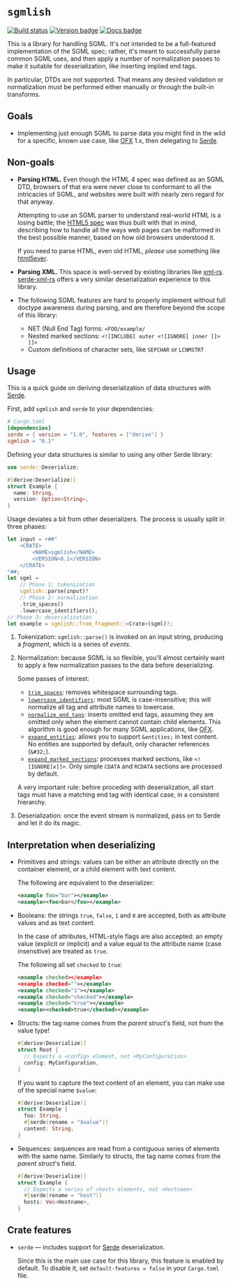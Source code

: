 `sgmlish`
=========

[![Build status]](https://github.com/mernen/sgmlish/actions/workflows/ci.yml)
[![Version badge]](https://crates.io/crates/sgmlish)
[![Docs badge]](https://docs.rs/sgmlish)

This is a library for handling SGML. It's not intended to be a full-featured
implementation of the SGML spec; rather, it's meant to successfully parse
common SGML uses, and then apply a number of normalization passes to make it
suitable for deserialization, like inserting implied end tags.

In particular, DTDs are not supported. That means any desired validation or
normalization must be performed either manually or through the built-in
transforms.


## Goals

* Implementing just enough SGML to parse data you might find in the wild
  for a specific, known use case, like [OFX] 1.x, then delegating to [Serde].


## Non-goals

* **Parsing HTML.** Even though the HTML 4 spec was defined as an SGML DTD,
  browsers of that era were never close to conformant to all the intricacies of
  SGML, and websites were built with nearly zero regard for that anyway.

  Attempting to use an SGML parser to understand real-world HTML is a losing battle;
  the [HTML5 spec] was thus built with that in mind, describing how to handle
  all the ways web pages can be malformed in the best possible manner, based on
  how old browsers understood it.

  If you need to parse HTML, even old HTML, *please* use something like [html5ever].

* **Parsing XML.** This space is well-served by existing libraries like [xml-rs].
  [serde-xml-rs] offers a very similar deserialization experience to this library.

* The following SGML features are hard to properly implement without full doctype
  awareness during parsing, and are therefore beyond the scope of this library:
  * NET (Null End Tag) forms: `<FOO/example/`
  * Nested marked sections: `<![INCLUDE[ outer <![IGNORE[ inner ]]> ]]>`
  * Custom definitions of character sets, like `SEPCHAR` or `LCNMSTRT`


## Usage

This is a quick guide on deriving deserialization of data structures with [Serde].

First, add `sgmlish` and `serde` to your dependencies:

```toml
# Cargo.toml
[dependencies]
serde = { version = "1.0", features = ["derive"] }
sgmlish = "0.1"
```

Defining your data structures is similar to using any other Serde library:

```rust
use serde::Deserialize;

#[derive(Deserialize)]
struct Example {
  name: String,
  version: Option<String>,
}
```

Usage deviates a bit from other deserializers. The process is usually split in three phases:

```rust
let input = r##"
    <CRATE>
        <NAME>sgmlish</NAME>
        <VERSION>0.1</VERSION>
    </CRATE>
"##;
let sgml =
    // Phase 1: tokenization
    sgmlish::parse(input)?
    // Phase 2: normalization
    .trim_spaces()
    .lowercase_identifiers();
// Phase 3: deserialization
let example = sgmlish::from_fragment::<Crate>(sgml)?;
```

1.  Tokenization: `sgmlish::parse()` is invoked on an input string, producing a
    *fragment*, which is a series of *events*.

2.  Normalization: because SGML is so flexible, you'll almost certainly want to
    apply a few normalization passes to the data before deserializing.

    Some passes of interest:

    * [`trim_spaces`]: removes whitespace surrounding tags.
    * [`lowercase_identifiers`]: most SGML is case-insensitive; this will
      normalize all tag and attribute names to lowercase.
    * [`normalize_end_tags`]: inserts omitted end tags, assuming they are
      omitted only when the element cannot contain child elements.
      This algorithm is good enough for many SGML applications, like [OFX].
    * [`expand_entities`]: allows you to support `&entities;` in text content.
      No entities are supported by default, only character references (`&#32;`).
    * [`expand_marked_sections`]: processes marked sections, like `<![IGNORE[x]]>`.
      Only simple `CDATA` and `RCDATA` sections are processed by default.

    A very important rule: before proceding with deserialization, all start tags
    must have a matching end tag with identical case, in a consistent hierarchy.

3.  Deserialization: once the event stream is normalized, pass on to Serde
    and let it do its magic.


## Interpretation when deserializing

* Primitives and strings: values can be either an attribute directly on the
  container element, or a child element with text content.

  The following are equivalent to the deserializer:

  ```xml
  <example foo="bar"></example>
  <example><foo>bar</foo></example>
  ```

* Booleans: the strings `true`, `false`, `1` and `0` are accepted,
  both as attribute values and as text content.

  In the case of attributes, HTML-style flags are also accepted:
  an empty value (explicit or implicit) and a value equal to the attribute name
  (case insensitive) are treated as `true`.

  The following all set `checked` to `true`:

  ```xml
  <example checked></example>
  <example checked=""></example>
  <example checked="1"></example>
  <example checked="checked"></example>
  <example checked="true"></example>
  <example><checked>true</checked></example>
  ```

* Structs: the tag name comes from the *parent struct*'s field, not from the value type!

  ```rust
  #[derive(Deserialize)]
  struct Root {
    // Expects a <config> element, not <MyConfiguration>
    config: MyConfiguration,
  }
  ```

  If you want to capture the text content of an element, you can make use of
  the special name `$value`:

  ```rust
  #[derive(Deserialize)]
  struct Example {
    foo: String,
    #[serde(rename = "$value")]
    content: String,
  }
  ```

* Sequences: sequences are read from a contiguous series of elements
  with the same name.
  Similarly to structs, the tag name comes from the *parent struct*'s field.

  ```rust
  #[derive(Deserialize)]
  struct Example {
    // Expects a series of <host> elements, not <Hostname>
    #[serde(rename = "host")]
    hosts: Vec<Hostname>,
  }
  ```


## Crate features

* `serde` — includes support for [Serde] deserialization.

  Since this is the main use case for this library, this feature is enabled by default.
  To disable it, set `default-features = false` in your `Cargo.toml` file.


[HTML5 spec]: https://html.spec.whatwg.org/multipage/parsing.html#parsing
[html5ever]: https://lib.rs/crates/html5ever
[OFX]: https://en.wikipedia.org/wiki/Open_Financial_Exchange
[Serde]: https://serde.rs
[serde-xml-rs]: https://lib.rs/crates/serde-xml-rs
[xml-rs]: https://lib.rs/crates/xml-rs
[`expand_entities`]: https://docs.rs/sgmlish/*/sgmlish/struct.SgmlFragment.html#method.expand_entities
[`expand_marked_sections`]: https://docs.rs/sgmlish/*/sgmlish/struct.SgmlFragment.html#method.expand_marked_sections
[`lowercase_identifiers`]: https://docs.rs/sgmlish/*/sgmlish/struct.SgmlFragment.html#method.lowercase_identifiers
[`normalize_end_tags`]: https://docs.rs/sgmlish/*/sgmlish/struct.SgmlFragment.html#method.normalize_end_tags
[`trim_spaces`]: https://docs.rs/sgmlish/*/sgmlish/struct.SgmlFragment.html#method.trim_spaces

[Build status]: https://github.com/mernen/sgmlish/actions/workflows/ci.yml/badge.svg
[Version badge]: https://img.shields.io/crates/v/sgmlish.svg
[Docs badge]: https://img.shields.io/docsrs/sgmlish
